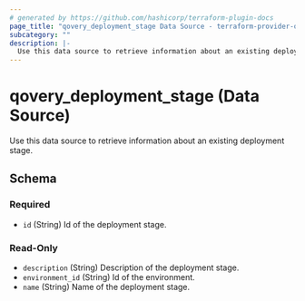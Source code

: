 ```yaml
---
# generated by https://github.com/hashicorp/terraform-plugin-docs
page_title: "qovery_deployment_stage Data Source - terraform-provider-qovery"
subcategory: ""
description: |-
  Use this data source to retrieve information about an existing deployment stage.
---
```


# qovery_deployment_stage (Data Source)

Use this data source to retrieve information about an existing deployment stage.



<!-- schema generated by tfplugindocs -->
## Schema

### Required

- `id` (String) Id of the deployment stage.

### Read-Only

- `description` (String) Description of the deployment stage.
- `environment_id` (String) Id of the environment.
- `name` (String) Name of the deployment stage.


